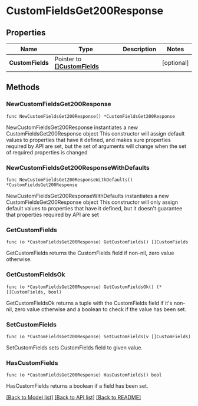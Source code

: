 # CustomFieldsGet200Response

## Properties

Name | Type | Description | Notes
------------ | ------------- | ------------- | -------------
**CustomFields** | Pointer to [**[]CustomFields**](CustomFields.md) |  | [optional] 

## Methods

### NewCustomFieldsGet200Response

`func NewCustomFieldsGet200Response() *CustomFieldsGet200Response`

NewCustomFieldsGet200Response instantiates a new CustomFieldsGet200Response object
This constructor will assign default values to properties that have it defined,
and makes sure properties required by API are set, but the set of arguments
will change when the set of required properties is changed

### NewCustomFieldsGet200ResponseWithDefaults

`func NewCustomFieldsGet200ResponseWithDefaults() *CustomFieldsGet200Response`

NewCustomFieldsGet200ResponseWithDefaults instantiates a new CustomFieldsGet200Response object
This constructor will only assign default values to properties that have it defined,
but it doesn't guarantee that properties required by API are set

### GetCustomFields

`func (o *CustomFieldsGet200Response) GetCustomFields() []CustomFields`

GetCustomFields returns the CustomFields field if non-nil, zero value otherwise.

### GetCustomFieldsOk

`func (o *CustomFieldsGet200Response) GetCustomFieldsOk() (*[]CustomFields, bool)`

GetCustomFieldsOk returns a tuple with the CustomFields field if it's non-nil, zero value otherwise
and a boolean to check if the value has been set.

### SetCustomFields

`func (o *CustomFieldsGet200Response) SetCustomFields(v []CustomFields)`

SetCustomFields sets CustomFields field to given value.

### HasCustomFields

`func (o *CustomFieldsGet200Response) HasCustomFields() bool`

HasCustomFields returns a boolean if a field has been set.


[[Back to Model list]](../README.md#documentation-for-models) [[Back to API list]](../README.md#documentation-for-api-endpoints) [[Back to README]](../README.md)


